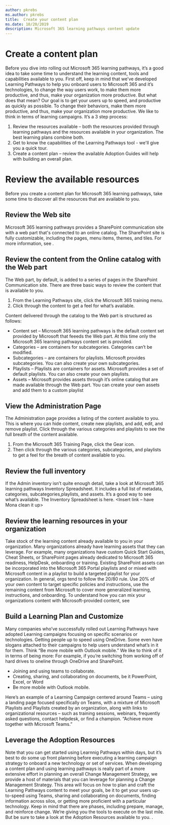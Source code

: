 ```yaml
---
author: pkrebs
ms.author: pkrebs
title:  Create your content plan
ms.date: 10/20/2019
description: Microsoft 365 learning pathways content update
---
```


# Create a content plan
Before you dive into rolling out Microsoft 365 learning pathways, it’s a good idea to take some time to understand the learning content, tools and capabilities available to you. First off, keep in mind that we’ve developed Learning Pathways to help you onboard users to Microsoft 365 and it’s technologies, to change the way users work, to make them more productive, and thus, make your organization more productive. But what does that mean? Our goal is to get your users up to speed, and productive as quickly as possible. To change their behaviors, make them more productive, and thus, make your organization more productive. We like to think in terms of learning campaigns. It’s a 3 step process:

1. Review the resources available – both the resources provided through learning pathways and the resources available in your organization. The best learning plans combine both.
2. Get to know the capabilities of the Learning Pathways tool - we'll give you a quick tour. 
3. Create a content plan – review the available Adoption Guides will help with building an overall plan.

# Review the available resources
Before you create a content plan for Microsoft 365 learning pathways, take some time to discover all the resources that are available to you. 

## Review the Web site
Microsoft 365 learning pathways provides a SharePoint communication site with a web part that's connected to an online catalog. The SharePoint site is fully customizable, including the pages, menu items, themes, and tiles. For more information, see <customizing the site section>.

## Review the content from the Online catalog with the Web part
The Web part, by default, is added to a series of pages in the SharePoint Communication site. There are three basic ways to review the content that is available to you. 
1. From the Learning Pathways site, click the Microsoft 365 training menu. 
2. Click through the content to get a feel for what’s available. 

Content delivered through the catalog to the Web part is structured as follows:

- Content set – Microsoft 365 learning pathways is the default content set provided by Microsoft that feeeds the Web part. At this time only the Microsoft 365 learning pathways content set is provided.  
- Categories – are containers for subcategories. Categories can’t be modified.
- Subcategories – are containers for playlists. Microsoft provides subcategories. You can also create your own subcategories. 
- Playlists – Playlists are containers for assets. Microsoft provides a set of default playlists. You can also create your own playlists.
- Assets – Microsoft provides assets through it’s online catalog that are made available through the Web part. You can create your own assets and add them to a custom playlist

## View the Administration Page
The Administration page provides a listing of the content available to you. This is where you can hide content, create new playlists, and add, edit, and remove playlist. Click through the various categories and playlists to see the full breath of the content available. 

1. From the Microsoft 365 Training Page, click the Gear icon. 
2. Then click through the various categories, subcategories, and playlists to get a feel for the breath of content available to you. 

## Review the full inventory
If the Admin inventory isn’t quite enough detail, take a look at Microsoft 365 learning pathways Inventory Spreadsheet. It includes a full list of metadata, categories, subcategories,playlists, and assets. It’s a good way to see what’s available. The Inventory Spreadsheet is here. <Insert link – have Mona clean it up>

## Review the learning resources in your organization
Take stock of the learning content already available to you in your organization.
Many organizations already have learning assets that they can leverage. For example, many organizations have custom Quick Start Guides, Cheat Sheets, or SharePoint pages already dedicated to Microsoft 365 readiness, HelpDesk, onboarding or training. Existing SharePoint assets can be incorporated into the Microsoft 365 Portal playlists and or mixed with Microsoft content in a playlist to build a targeted playlist for your organization. In general, orgs tend to follow the 20/80 rule. Use 20% of your own content to target specific policies and instructions, use the remaining content from Microsoft to cover more generalized learning, instructions, and onboarding. To understand how you can mix your organizations content with Microsoft-provided content, see <Customizing Learning Pathways>

## Build a Learning Plan and Customize 

Many companies who’ve successfully rolled out Learning Pathways have adopted Learning campaigns focusing on specific scenarios or technologies. Getting people up to speed using OneDrive. Some even have slogans attached to their campaigns to help users understand what’s in it for them. Think “Be more mobile with Outlook mobile.” We like to think of it in terms of being more: For example, if you’re switching from working off of hard drives to oneline through OneDrive and SharePoint. 

- Joining and using teams to collaborate. 
- Creating, sharing, and collaborating on documents, be it PowerPoint, Excel, or Word
- Be more mobile with Outlook mobile. 

Here’s an example of a Learning Campaign centered around Teams – using a landing page focused specifically on Teams, with a mixture of Microsoft Playlists and Playlists created by an organization, along with links to organizational resources – such as training sessions, webinars, frequently asked questions, contact helpdesk, or find a champion. “Achieve more together with Microsoft Teams.”
 
## Leverage the Adoption Resources
Note that you can get started using Learnnig Pathways within days, but it’s best to do some up front planning before executing a learning campaign strategy to onboard a new technology or set of services. When developing a content plan and using learning pathways is really part of a more extensive effort in planning an overall Change Management Strategy, we provide a host of materials that you can leverage for planning a Change Management Strategy. This area will focus on how to plan and craft the Learning Pathways content to meet your goals, be it to get your users up-to-speed using Teams, sharing and collaborating on documents, finding information across silos, or getting more proficient with a particular technology. Keep in mind that there are phases, including prepare, manage, and reinforce change.   We’re giving you the tools to execute on the last mile. But be sure to take a look at the Adoption Resources available to you. <link here>.
